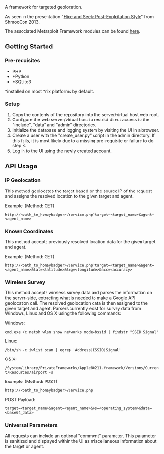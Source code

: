 A framework for targeted geolocation.

As seen in the presentation "[Hide and Seek: Post-Exploitation Style](http://lanmaster53.com/talks/#shmoocon2013)" from ShmooCon 2013.

The associated Metasploit Framework modules can be found [here](https://github.com/v10l3nt/metasploit-framework/tree/master/modules/auxiliary/badger).

## Getting Started

### Pre-requisites

* PHP
* *Python
* *SQLite3

*installed on most *nix platforms by default.

### Setup

1. Copy the contents of the repository into the server/virtual host web root.
2. Configure the web server/virtual host to restrict direct access to the "include", "data" and "admin" directories.
3. Initialize the database and logging system by visiting the UI in a browser.
4. Create a user with the "create_user.py" script in the admin directory. If this fails, it is most likely due to a missing pre-requisite or failure to do step 3.
5. Log in to the UI using the newly created account.

## API Usage

### IP Geolocation

This method geolocates the target based on the source IP of the request and assigns the resolved location to the given target and agent.

Example: (Method: GET)

```http://<path_to_honeybadger>/service.php?target=<target_name>&agent=<agent_name>```

### Known Coordinates

This method accepts previously resolved location data for the given target and agent.

Example: (Method: GET)

```http://<path_to_honeybadger>/service.php?target=<target_name>&agent=<agent_name>&lat=<latitude>&lng=<longitude>&acc=<accuracy>```

### Wireless Survey

This method accepts wireless survey data and parses the information on the server-side, extracting what is needed to make a Google API geolocation call. The resolved geolocation data is then assigned to the given target and agent. Parsers currently exist for survey data from Windows, Linux and OS X using the following commands:

Windows:

```cmd.exe /c netsh wlan show networks mode=bssid | findstr "SSID Signal"```

Linux:

```/bin/sh -c iwlist scan | egrep 'Address|ESSID|Signal'```

OS X:

```/System/Library/PrivateFrameworks/Apple80211.framework/Versions/Current/Resources/airport -s```

Example: (Method: POST)

```http://<path_to_honeybadger>/service.php```

POST Payload:

```target=<target_name>&agent=<agent_name>&os=<operating_system>&data=<base64_data>```

### Universal Parameters

All requests can include an optional "comment" parameter. This parameter is sanitized and displayed within the UI as miscellaneous information about the target or agent.
